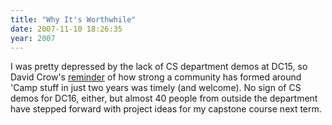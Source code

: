 ```yaml
---
title: "Why It's Worthwhile"
date: 2007-11-10 18:26:35
year: 2007
---
```

I was pretty depressed by the lack of CS department demos at DC15, so David Crow's <a href="http://davidcrow.ca/article/1768/democamptoronto16-dec-3-2007">reminder</a> of how strong a community has formed around 'Camp stuff in just two years was timely (and welcome).  No sign of CS demos for DC16, either, but almost 40 people from outside the department have stepped forward with project ideas for my capstone course next term.
